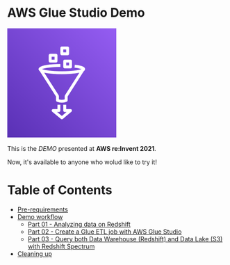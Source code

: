 # AWS Glue Studio Demo

![AWS Glue Studio Demo - Cover](assets/images/01-cover-aws-glue.png)

This is the *DEMO* presented at **AWS re:Invent 2021**.

Now, it's available to anyone who wolud like to try it!

# Table of Contents

- [Pre-requirements](/contents/pre-requirements.md)
- [Demo workflow](/contents/demo-workflow.md)
  - [Part 01 - Analyzing data on Redshift](/contents/demo-workflow.md#part-01---analyzing-data-on-redshift)
  - [Part 02 - Create a Glue ETL job with AWS Glue Studio](/contents/demo-workflow.md#part-02---create-a-glue-etl-job-with-aws-glue-studio)
  - [Part 03 - Query both Data Warehouse (Redshift) and Data Lake (S3) with Redshift Spectrum](/contents/demo-workflow.md#part-03---query-both-data-warehouse-redshift-and-data-lake-s3-with-redshift-spectrum)
- [Cleaning up](/contents/cleaning-up.md)
